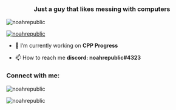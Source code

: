 <h3 align="center">Just a guy that likes messing with computers</h3>

<p align="left"> <img src="https://komarev.com/ghpvc/?username=noahrepublic&label=Profile%20views&color=0e75b6&style=flat" alt="noahrepublic" /> </p>

<p align="left"> <a href="https://github.com/ryo-ma/github-profile-trophy"><img src="https://github-profile-trophy.vercel.app/?username=noahrepublic" alt="noahrepublic" /></a> </p>

- 🔭 I’m currently working on **CPP Progress**

- 📫 How to reach me **discord: noahrepublic#4323**

<h3 align="left">Connect with me:</h3>
<p align="left">
</p>

<p><img align="center" src="https://github-readme-stats.vercel.app/api/top-langs?username=noahrepublic&show_icons=true&locale=en&layout=compact" alt="noahrepublic" /></p>

<p><img align="center" src="https://github-readme-streak-stats.herokuapp.com/?user=noahrepublic&" alt="noahrepublic" /></p>
